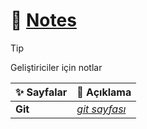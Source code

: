 # 📂 <ins> Notes</ins>
> [!TIP]
> Geliştiriciler için notlar

| ✨ Sayfalar | 📌 Açıklama|
|---------------|-------------------|
| **Git**     | [_git sayfası_](git/Git.md)| 